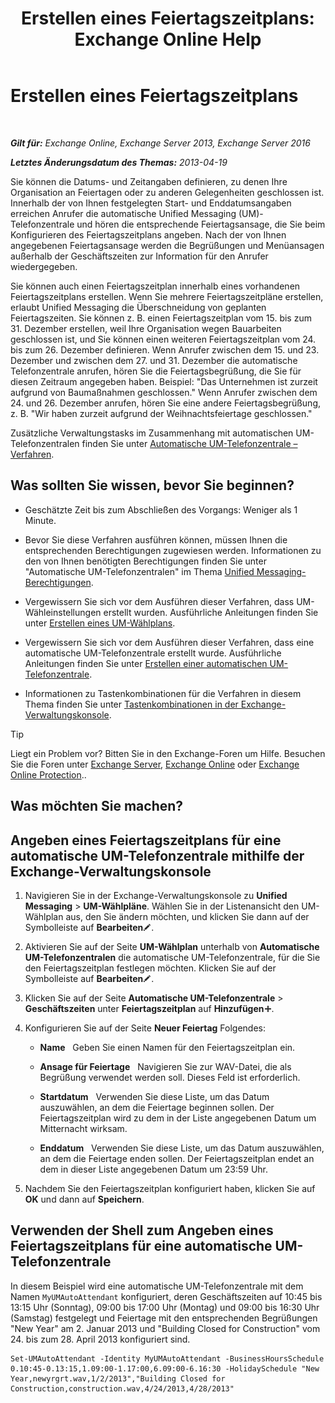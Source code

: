 ﻿---
title: 'Erstellen eines Feiertagszeitplans: Exchange Online Help'
TOCTitle: Erstellen eines Feiertagszeitplans
ms:assetid: 0c5c51e4-5b51-451b-ab93-2cebf644dc96
ms:mtpsurl: https://technet.microsoft.com/de-de/library/Bb266921(v=EXCHG.150)
ms:contentKeyID: 50475063
ms.date: 05/23/2018
mtps_version: v=EXCHG.150
ms.translationtype: MT
---

# Erstellen eines Feiertagszeitplans

 

_**Gilt für:** Exchange Online, Exchange Server 2013, Exchange Server 2016_

_**Letztes Änderungsdatum des Themas:** 2013-04-19_

Sie können die Datums- und Zeitangaben definieren, zu denen Ihre Organisation an Feiertagen oder zu anderen Gelegenheiten geschlossen ist. Innerhalb der von Ihnen festgelegten Start- und Enddatumsangaben erreichen Anrufer die automatische Unified Messaging (UM)-Telefonzentrale und hören die entsprechende Feiertagsansage, die Sie beim Konfigurieren des Feiertagszeitplans angeben. Nach der von Ihnen angegebenen Feiertagsansage werden die Begrüßungen und Menüansagen außerhalb der Geschäftszeiten zur Information für den Anrufer wiedergegeben.

Sie können auch einen Feiertagszeitplan innerhalb eines vorhandenen Feiertagszeitplans erstellen. Wenn Sie mehrere Feiertagszeitpläne erstellen, erlaubt Unified Messaging die Überschneidung von geplanten Feiertagszeiten. Sie können z. B. einen Feiertagszeitplan vom 15. bis zum 31. Dezember erstellen, weil Ihre Organisation wegen Bauarbeiten geschlossen ist, und Sie können einen weiteren Feiertagszeitplan vom 24. bis zum 26. Dezember definieren. Wenn Anrufer zwischen dem 15. und 23. Dezember und zwischen dem 27. und 31. Dezember die automatische Telefonzentrale anrufen, hören Sie die Feiertagsbegrüßung, die Sie für diesen Zeitraum angegeben haben. Beispiel: "Das Unternehmen ist zurzeit aufgrund von Baumaßnahmen geschlossen." Wenn Anrufer zwischen dem 24. und 26. Dezember anrufen, hören Sie eine andere Feiertagsbegrüßung, z. B. "Wir haben zurzeit aufgrund der Weihnachtsfeiertage geschlossen."

Zusätzliche Verwaltungstasks im Zusammenhang mit automatischen UM-Telefonzentralen finden Sie unter [Automatische UM-Telefonzentrale – Verfahren](um-auto-attendant-procedures-exchange-2013-help.md).

## Was sollten Sie wissen, bevor Sie beginnen?

  - Geschätzte Zeit bis zum Abschließen des Vorgangs: Weniger als 1 Minute.

  - Bevor Sie diese Verfahren ausführen können, müssen Ihnen die entsprechenden Berechtigungen zugewiesen werden. Informationen zu den von Ihnen benötigten Berechtigungen finden Sie unter "Automatische UM-Telefonzentralen" im Thema [Unified Messaging-Berechtigungen](unified-messaging-permissions-exchange-2013-help.md).

  - Vergewissern Sie sich vor dem Ausführen dieser Verfahren, dass UM-Wähleinstellungen erstellt wurden. Ausführliche Anleitungen finden Sie unter [Erstellen eines UM-Wählplans](create-a-um-dial-plan-exchange-2013-help.md).

  - Vergewissern Sie sich vor dem Ausführen dieser Verfahren, dass eine automatische UM-Telefonzentrale erstellt wurde. Ausführliche Anleitungen finden Sie unter [Erstellen einer automatischen UM-Telefonzentrale](create-a-um-auto-attendant-exchange-2013-help.md).

  - Informationen zu Tastenkombinationen für die Verfahren in diesem Thema finden Sie unter [Tastenkombinationen in der Exchange-Verwaltungskonsole](keyboard-shortcuts-in-the-exchange-admin-center-exchange-online-protection-help.md).


> [!TIP]
> Liegt ein Problem vor? Bitten Sie in den Exchange-Foren um Hilfe. Besuchen Sie die Foren unter <A href="https://go.microsoft.com/fwlink/p/?linkid=60612">Exchange Server</A>, <A href="https://go.microsoft.com/fwlink/p/?linkid=267542">Exchange Online</A> oder <A href="https://go.microsoft.com/fwlink/p/?linkid=285351">Exchange Online Protection</A>..



## Was möchten Sie machen?

## Angeben eines Feiertagszeitplans für eine automatische UM-Telefonzentrale mithilfe der Exchange-Verwaltungskonsole

1.  Navigieren Sie in der Exchange-Verwaltungskonsole zu **Unified Messaging** \> **UM-Wählpläne**. Wählen Sie in der Listenansicht den UM-Wählplan aus, den Sie ändern möchten, und klicken Sie dann auf der Symbolleiste auf **Bearbeiten**![Bearbeitungssymbol](images/Bb124582.6f53ccb2-1f13-4c02-bea0-30690e6ea71d(EXCHG.150).gif "Bearbeitungssymbol").

2.  Aktivieren Sie auf der Seite **UM-Wählplan** unterhalb von **Automatische UM-Telefonzentralen** die automatische UM-Telefonzentrale, für die Sie den Feiertagszeitplan festlegen möchten. Klicken Sie auf der Symbolleiste auf **Bearbeiten**![Bearbeitungssymbol](images/Bb124582.6f53ccb2-1f13-4c02-bea0-30690e6ea71d(EXCHG.150).gif "Bearbeitungssymbol").

3.  Klicken Sie auf der Seite **Automatische UM-Telefonzentrale** \> **Geschäftszeiten** unter **Feiertagszeitplan** auf **Hinzufügen**![Hinzufügen (Symbol)](images/JJ218640.c1e75329-d6d7-4073-a27d-498590bbb558(EXCHG.150).gif "Hinzufügen (Symbol)").

4.  Konfigurieren Sie auf der Seite **Neuer Feiertag** Folgendes:
    
      - **Name**   Geben Sie einen Namen für den Feiertagszeitplan ein.
    
      - **Ansage für Feiertage**   Navigieren Sie zur WAV-Datei, die als Begrüßung verwendet werden soll. Dieses Feld ist erforderlich.
    
      - **Startdatum**   Verwenden Sie diese Liste, um das Datum auszuwählen, an dem die Feiertage beginnen sollen. Der Feiertagszeitplan wird zu dem in der Liste angegebenen Datum um Mitternacht wirksam.
    
      - **Enddatum**   Verwenden Sie diese Liste, um das Datum auszuwählen, an dem die Feiertage enden sollen. Der Feiertagszeitplan endet an dem in dieser Liste angegebenen Datum um 23:59 Uhr.

5.  Nachdem Sie den Feiertagszeitplan konfiguriert haben, klicken Sie auf **OK** und dann auf **Speichern**.

## Verwenden der Shell zum Angeben eines Feiertagszeitplans für eine automatische UM-Telefonzentrale

In diesem Beispiel wird eine automatische UM-Telefonzentrale mit dem Namen `MyUMAutoAttendant` konfiguriert, deren Geschäftszeiten auf 10:45 bis 13:15 Uhr (Sonntag), 09:00 bis 17:00 Uhr (Montag) und 09:00 bis 16:30 Uhr (Samstag) festgelegt und Feiertage mit den entsprechenden Begrüßungen "New Year" am 2. Januar 2013 und "Building Closed for Construction" vom 24. bis zum 28. April 2013 konfiguriert sind.

    Set-UMAutoAttendant -Identity MyUMAutoAttendant -BusinessHoursSchedule 0.10:45-0.13:15,1.09:00-1.17:00,6.09:00-6.16:30 -HolidaySchedule "New Year,newyrgrt.wav,1/2/2013","Building Closed for Construction,construction.wav,4/24/2013,4/28/2013"

